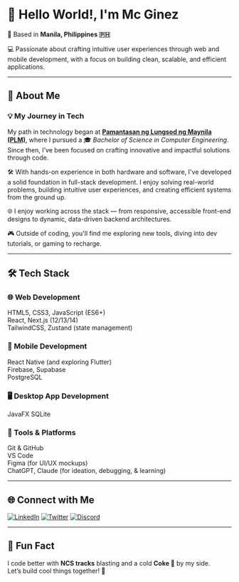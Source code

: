 # 👋 Hello World!, I'm Mc Ginez

📍 Based in **Manila, Philippines 🇵🇭** 

💻 Passionate about crafting intuitive user experiences through web and mobile development, with a focus on building clean, scalable, and efficient applications.

---

## 🚀 About Me

### 💡 My Journey in Tech  
My path in technology began at [**Pamantasan ng Lungsod ng Maynila (PLM)**](https://www.plm.edu.ph/), where I pursued a 🎓 *Bachelor of Science in Computer Engineering*. Since then, I’ve been focused on crafting innovative and impactful solutions through code.


🛠️ With hands-on experience in both hardware and software, I've developed a solid foundation in full-stack development. I enjoy solving real-world problems, building intuitive user experiences, and creating efficient systems from the ground up.  

🌐 I enjoy working across the stack — from responsive, accessible front-end designs to dynamic, data-driven backend architectures.  

🎮 Outside of coding, you'll find me exploring new tools, diving into dev tutorials, or gaming to recharge.

---

## 🛠️ Tech Stack

### 🌐 Web Development  
HTML5, CSS3, JavaScript (ES6+)  
React, Next.js (12/13/14)  
TailwindCSS, Zustand (state management)


### 📱 Mobile Development  
React Native (and exploring Flutter)  
Firebase, Supabase  
PostgreSQL

### 🖥️ Desktop App Development  
JavaFX 
SQLite 

### 🧰 Tools & Platforms  
Git & GitHub  
VS Code  
Figma (for UI/UX mockups)  
ChatGPT, Claude (for ideation, debugging, & learning)

---

## 🌐 Connect with Me

[![LinkedIn](https://img.shields.io/badge/-LinkedIn-0A66C2?style=for-the-badge&logo=linkedin&logoColor=white)](https://www.linkedin.com/in/mcginez)
[![Twitter](https://img.shields.io/badge/-Twitter-1DA1F2?style=for-the-badge&logo=twitter&logoColor=white)](https://x.com/mc_ggez)
[![Discord](https://img.shields.io/badge/-Discord-5865F2?style=for-the-badge&logo=discord&logoColor=white)](https://discordapp.com/users/elonnmusk.)

---

## 💬 Fun Fact  
I code better with **NCS tracks** blasting and a cold **Coke 🥤** by my side.  
Let’s build cool things together! 🙌
